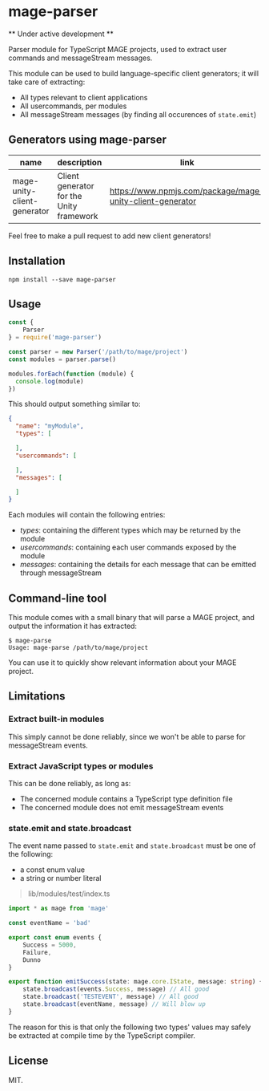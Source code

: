 mage-parser
===========

** Under active development **

Parser module for TypeScript MAGE projects, used to extract user commands and messageStream messages.

This module can be used to build language-specific client generators; it will take care of extracting:

  - All types relevant to client applications
  - All usercommands, per modules
  - All messageStream messages (by finding all occurences of `state.emit`)

Generators using mage-parser
----------------------------

| name                         | description                               | link                                                      |
| ---------------------------- | ----------------------------------------- | --------------------------------------------------------- |
| mage-unity-client-generator  | Client generator for the Unity framework  | https://www.npmjs.com/package/mage-unity-client-generator |

Feel free to make a pull request to add new client generators!

Installation
------------

```shell
npm install --save mage-parser
```

Usage
-----

```javascript
const {
    Parser
} = require('mage-parser')

const parser = new Parser('/path/to/mage/project')
const modules = parser.parse()

modules.forEach(function (module) {
  console.log(module)
})
```

This should output something similar to:

```json
{
  "name": "myModule",
  "types": [

  ],
  "usercommands": [

  ],
  "messages": [

  ]
}
```

Each modules will contain the following entries:

  - *types*: containing the different types which may be returned by the module
  - *usercommands*: containing each user commands exposed by the module
  - *messages*: containing the details for each message that can be emitted through messageStream

Command-line tool
-----------------

This module comes with a small binary that will parse a MAGE project, and output
the information it has extracted:

```shell
$ mage-parse
Usage: mage-parse /path/to/mage/project
```

You can use it to quickly show relevant information about your MAGE project.

Limitations
-----------

### Extract built-in modules

This simply cannot be done reliably, since we won't be able to parse
for messageStream events. 

### Extract JavaScript types or modules

This can be done reliably, as long as:

  - The concerned module contains a TypeScript type definition file
  - The concerned module does not emit messageStream events

### state.emit and state.broadcast

The event name passed to `state.emit` and `state.broadcast` must be one of
the following:

  - a const enum value
  - a string or number literal 

> lib/modules/test/index.ts

```typescript
import * as mage from 'mage'

const eventName = 'bad'

export const enum events {
    Success = 5000,
    Failure,
    Dunno
}

export function emitSuccess(state: mage.core.IState, message: string) {
    state.broadcast(events.Success, message) // All good
    state.broadcast('TESTEVENT', message) // All good
    state.broadcast(eventName, message) // Will blow up
}
```

The reason for this is that only the following two types' values may safely be
extracted at compile time by the TypeScript compiler.

License
-------

MIT.

